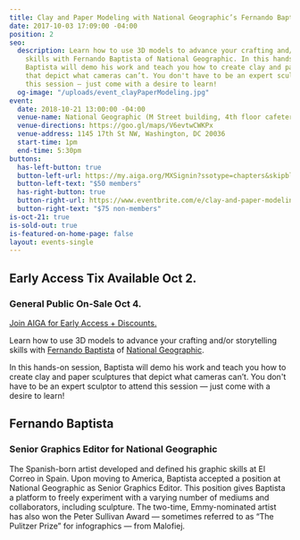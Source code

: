 ```yaml
---
title: Clay and Paper Modeling with National Geographic’s Fernando Baptista
date: 2017-10-03 17:09:00 -04:00
position: 2
seo:
  description: Learn how to use 3D models to advance your crafting and/or storytelling
    skills with Fernando Baptista of National Geographic. In this hands-on session,
    Baptista will demo his work and teach you how to create clay and paper sculptures
    that depict what cameras can’t. You don't have to be an expert sculptor to attend
    this session — just come with a desire to learn!
  og-image: "/uploads/event_clayPaperModeling.jpg"
event:
  date: 2018-10-21 13:00:00 -04:00
  venue-name: National Geographic (M Street building, 4th floor cafeteria)
  venue-directions: https://goo.gl/maps/V6evtwCWKPx
  venue-address: 1145 17th St NW, Washington, DC 20036
  start-time: 1pm
  end-time: 5:30pm
buttons:
  has-left-button: true
  button-left-url: https://my.aiga.org/MXSignin?ssotype=chapters&skipblacklist&returnurl=https%3A%2F%2Fdc.aiga.org%2Fevent%2Fclay-and-paper-modeling-with-national-geographics-fernando-baptista%2F%3Fredirect_source%3Deventbrite_register
  button-left-text: "$50 members"
  has-right-button: true
  button-right-url: https://www.eventbrite.com/e/clay-and-paper-modeling-with-national-geographics-fernando-baptista-tickets-50828046054
  button-right-text: "$75 non-members"
is-oct-21: true
is-sold-out: true
is-featured-on-home-page: false
layout: events-single
---
```


## Early Access Tix Available Oct 2. 
### General Public On-Sale Oct 4.
[Join AIGA for Early Access + Discounts.](http://dc.aiga.org/membership/membership-rates/)


Learn how to use 3D models to advance your crafting and/or storytelling skills with [Fernando Baptista](https://www.pinterest.com/natgeo/nat-geo-infographics/) of [National Geographic](https://www.nationalgeographic.com/). 

In this hands-on session, Baptista will demo his work and teach you how to create clay and paper sculptures that depict what cameras can’t. You don't have to be an expert sculptor to attend this session — just come with a desire to learn!

## Fernando Baptista
### Senior Graphics Editor for National Geographic
The Spanish-born artist developed and defined his graphic skills at El Correo in Spain. Upon moving to America, Baptista accepted a position at National Geographic as Senior Graphics Editor. This position gives Baptista a platform to freely experiment with a varying number of mediums and collaborators, including sculpture. The two-time, Emmy-nominated artist has also won the Peter Sullivan Award — sometimes referred to as “The Pulitzer Prize” for infographics — from Malofiej.